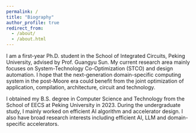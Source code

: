 ```yaml
---
permalink: /
title: "Biography"
author_profile: true
redirect_from: 
  - /about/
  - /about.html
---
```


I am a first-year Ph.D. student in the School of Integrated Circuits, Peking University, advised by Prof.
Guangyu Sun. My current research area mainly focuses on System-Technology Co-Optimization (STCO) and design automation. I hope that the next-generation domain-specific computing system in the post-Moore era could benefit from the joint optimization of application, compilation, architecture, circuit and technology.

I obtained my B.S. degree in Computer Science and Technology from the School of EECS at Peking University
in 2023. During the undergraduate study, I mainly worked on efficient AI algorithm and accelerator design. I also have broad research interests including efficient AI, LLM and domain-specific accelerators.